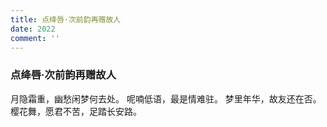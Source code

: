```yaml
---
title: 点绛唇·次前韵再赠故人
date: 2022
comment: ''
---
```

### 点绛唇·次前韵再赠故人

月隐霜重，幽愁闲梦何去处。
呢喃低语，最是情难驻。
梦里年华，故友还在否。
樱花舞，愿君不苦，足踏长安路。